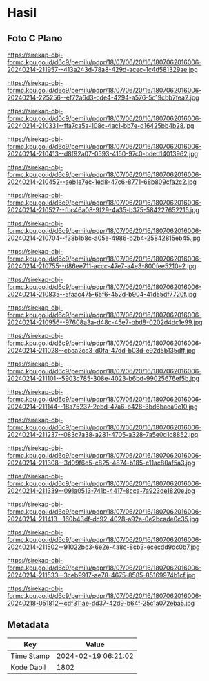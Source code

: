 # Hasil

## Foto C Plano

https://sirekap-obj-formc.kpu.go.id/d6c9/pemilu/pdpr/18/07/06/20/16/1807062016006-20240214-211957--413a243d-78a8-429d-acec-1c4d581329ae.jpg

https://sirekap-obj-formc.kpu.go.id/d6c9/pemilu/pdpr/18/07/06/20/16/1807062016006-20240214-225256--ef72a6d3-cde4-4294-a576-5c19cbb7fea2.jpg

https://sirekap-obj-formc.kpu.go.id/d6c9/pemilu/pdpr/18/07/06/20/16/1807062016006-20240214-210331--ffa7ca5a-108c-4ac1-bb7e-d16425bb4b28.jpg

https://sirekap-obj-formc.kpu.go.id/d6c9/pemilu/pdpr/18/07/06/20/16/1807062016006-20240214-210413--d8f92a07-0593-4150-97c0-bded14013962.jpg

https://sirekap-obj-formc.kpu.go.id/d6c9/pemilu/pdpr/18/07/06/20/16/1807062016006-20240214-210452--aeb1e7ec-1ed8-47c6-8771-68b809cfa2c2.jpg

https://sirekap-obj-formc.kpu.go.id/d6c9/pemilu/pdpr/18/07/06/20/16/1807062016006-20240214-210527--fbc46a08-9f29-4a35-b375-584227652215.jpg

https://sirekap-obj-formc.kpu.go.id/d6c9/pemilu/pdpr/18/07/06/20/16/1807062016006-20240214-210704--f38b1b8c-a05e-4986-b2b4-25842815eb45.jpg

https://sirekap-obj-formc.kpu.go.id/d6c9/pemilu/pdpr/18/07/06/20/16/1807062016006-20240214-210755--d86ee711-accc-47e7-a4e3-800fee5210e2.jpg

https://sirekap-obj-formc.kpu.go.id/d6c9/pemilu/pdpr/18/07/06/20/16/1807062016006-20240214-210835--5faac475-65f6-452d-b904-41d55df7720f.jpg

https://sirekap-obj-formc.kpu.go.id/d6c9/pemilu/pdpr/18/07/06/20/16/1807062016006-20240214-210956--97608a3a-d48c-45e7-bbd8-0202d4dc1e99.jpg

https://sirekap-obj-formc.kpu.go.id/d6c9/pemilu/pdpr/18/07/06/20/16/1807062016006-20240214-211028--cbca2cc3-d0fa-47dd-b03d-e92d5b135dff.jpg

https://sirekap-obj-formc.kpu.go.id/d6c9/pemilu/pdpr/18/07/06/20/16/1807062016006-20240214-211101--5903c785-308e-4023-b6bd-99025676ef5b.jpg

https://sirekap-obj-formc.kpu.go.id/d6c9/pemilu/pdpr/18/07/06/20/16/1807062016006-20240214-211144--18a75237-2ebd-47a6-b428-3bd6baca9c10.jpg

https://sirekap-obj-formc.kpu.go.id/d6c9/pemilu/pdpr/18/07/06/20/16/1807062016006-20240214-211237--083c7a38-a281-4705-a328-7a5e0d1c8852.jpg

https://sirekap-obj-formc.kpu.go.id/d6c9/pemilu/pdpr/18/07/06/20/16/1807062016006-20240214-211308--3d09f6d5-c825-4874-b185-c11ac80af5a3.jpg

https://sirekap-obj-formc.kpu.go.id/d6c9/pemilu/pdpr/18/07/06/20/16/1807062016006-20240214-211339--091a0513-741b-4417-8cca-7a923de1820e.jpg

https://sirekap-obj-formc.kpu.go.id/d6c9/pemilu/pdpr/18/07/06/20/16/1807062016006-20240214-211413--160b43df-dc92-4028-a92a-0e2bcade0c35.jpg

https://sirekap-obj-formc.kpu.go.id/d6c9/pemilu/pdpr/18/07/06/20/16/1807062016006-20240214-211502--91022bc3-6e2e-4a8c-8cb3-ececdd9dc0b7.jpg

https://sirekap-obj-formc.kpu.go.id/d6c9/pemilu/pdpr/18/07/06/20/16/1807062016006-20240214-211533--3ceb9917-ae78-4675-8585-85169974b1cf.jpg

https://sirekap-obj-formc.kpu.go.id/d6c9/pemilu/pdpr/18/07/06/20/16/1807062016006-20240218-051812--cdf311ae-dd37-42d9-b64f-25c1a072eba5.jpg


## Metadata

| Key        | Value               |
| ---------- | ------------------- |
| Time Stamp | 2024-02-19 06:21:02 |
| Kode Dapil | 1802                |



